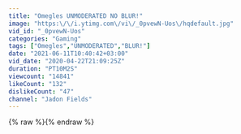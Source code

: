 ```yaml
---
title: "Omegles UNMODERATED NO BLUR!"
image: "https:\/\/i.ytimg.com\/vi\/_0pvewN-Uos\/hqdefault.jpg"
vid_id: "_0pvewN-Uos"
categories: "Gaming"
tags: ["Omegles","UNMODERATED","BLUR!"]
date: "2021-06-11T10:40:42+03:00"
vid_date: "2020-04-22T21:09:25Z"
duration: "PT10M2S"
viewcount: "14841"
likeCount: "132"
dislikeCount: "47"
channel: "Jadon Fields"
---
```

{% raw %}{% endraw %}
